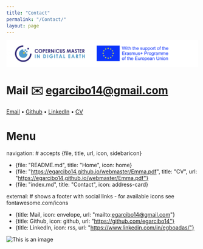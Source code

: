 ```yaml
---
title: "Contact"
permalink: "/Contact/"
layout: page
---
```


![This is an image](/images/ErasmusCopernicusLogo.png) 

# Mail :envelope: egarcibo14@gmail.com 


[Email](egarcibo14@gmail.com) • [Github](https://github.com/egarcibo14) • [LinkedIn](https://www.linkedin.com/in/egboadas/) • [CV](https://egarcibo14.github.io/webmaster/Emma.pdf) 

# Menu

navigation:                # accepts {file, title, url, icon, sidebaricon}
  - {file: "README.md", title: "Home", icon: home}
  - {file: "https://egarcibo14.github.io/webmaster/Emma.pdf", title: "CV", url: "https://egarcibo14.github.io/webmaster/Emma.pdf"}
  - {file: "index.md", title: "Contact", icon: address-card}

external:                  # shows a footer with social links - for available icons see fontawesome.com/icons
  - {title: Mail, icon: envelope, url: "mailto:egarcibo14@gmail.com"}
  - {title: Github, icon: github, url: "https://github.com/egarcibo14"}
  - {title: LinkedIn, icon: rss, url: "https://www.linkedin.com/in/egboadas/"}



![This is an image](/images/portada.png) 

